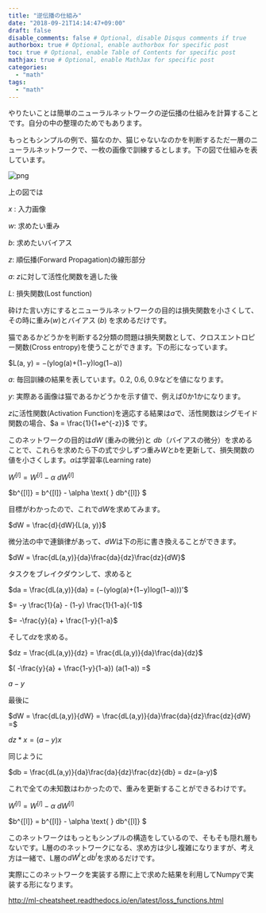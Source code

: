 ```yaml
---
title: "逆伝播の仕組み"
date: "2018-09-21T14:14:47+09:00"
draft: false
disable_comments: false # Optional, disable Disqus comments if true
authorbox: true # Optional, enable authorbox for specific post
toc: true # Optional, enable Table of Contents for specific post
mathjax: true # Optional, enable MathJax for specific post
categories:
  - "math"
tags:
  - "math"
---
```


やりたいことは簡単のニューラルネットワークの逆伝播の仕組みを計算することです。自分の中の整理のためでもあります。

もっともシンプルの例で、猫なのか、猫じゃないなのかを判断するただ一層のニューラルネットワークで、一枚の画像で訓練するとします。下の図で仕組みを表しています。

![png](../../backpropagation/backpropagation.png)

上の図では

$x$ : 入力画像

$w$: 求めたい重み

$b$: 求めたいバイアス

$z$: 順伝播(Forward Propagation)の線形部分

$a$: $z$に対して活性化関数を適した後

$L$: 損失関数(Lost function)

砕けた言い方にするとニューラルネットワークの目的は損失関数を小さくして、その時に重み($w$)とバイアス ($b$) を求めるだけです。


猫であるかどうかを判断する2分類の問題は損失関数として、クロスエントロピー関数(Cross entropy)を使うことができます。下の形になっています。

$L(a, y) = −(ylog(a)+(1−y)log(1−a))

$a$: 毎回訓練の結果を表しています。0.2, 0.6, 0.9などを値になります。

$y$: 実際ある画像は猫であるかどうかを示す値で、例えば0か1かになります。


$z$に活性関数(Activation Function)を適応する結果は$a$で、活性関数はシグモイド関数の場合、$a = \frac{1}{1+e^{-z}}$ です。


このネットワークの目的は$dW$ (重みの微分)と $db$（バイアスの微分）を求めることで、これらを求めたら下の式で少しずつ重み$W$と$b$を更新して、損失関数の値を小さくします。$\alpha$は学習率(Learning rate)

$W^{[l]} = W^{[l]} - \alpha \text{ } dW^{[l]}$

$b^{[l]} = b^{[l]} - \alpha \text{ } db^{[l]} $

目標がわかったので、これで$dW$を求めてみます。


$dW = \frac{d}{dW}{L(a, y)}$

微分法の中で連鎖律があって、$dW$は下の形に書き換えることができます。

$dW = \frac{dL(a,y)}{da}\frac{da}{dz}\frac{dz}{dW}$

タスクをブレイクダウンして、求めると

$da = \frac{dL(a,y)}{da} = (−(ylog(a)+(1−y)log(1−a)))'$

$= -y \frac{1}{a} - (1-y) \frac{1}{1-a}(-1)$

$= -\frac{y}{a} + \frac{1-y}{1-a}$


そして$dz$を求める。


$dz = \frac{dL(a,y)}{dz} = \frac{dL(a,y)}{da}\frac{da}{dz}$

$( -\frac{y}{a} + \frac{1-y}{1-a}) (a(1-a)) =$

$a-y$


最後に

$dW = \frac{dL(a,y)}{dW} = \frac{dL(a,y)}{da}\frac{da}{dz}\frac{dz}{dW} =$

$dz*x = (a-y)x$

同じように

$db = \frac{dL(a,y)}{da}\frac{da}{dz}\frac{dz}{db} = dz=(a-y)$

これで全ての未知数はわかったので、重みを更新することができるわけです。

$W^{[l]} = W^{[l]} - \alpha \text{ } dW^{[l]}$

$b^{[l]} = b^{[l]} - \alpha \text{ } db^{[l]} $


このネットワークはもっともシンプルの構造をしているので、そもそも隠れ層もないです。L層ののネットワークになる、求め方は少し複雑になりますが、考え方は一緒で、L層の$dW^{l}$と$db^{l}$を求めるだけです。

実際にこのネットワークを実装する際に上で求めた結果を利用してNumpyで実装する形になります。

http://ml-cheatsheet.readthedocs.io/en/latest/loss_functions.html

